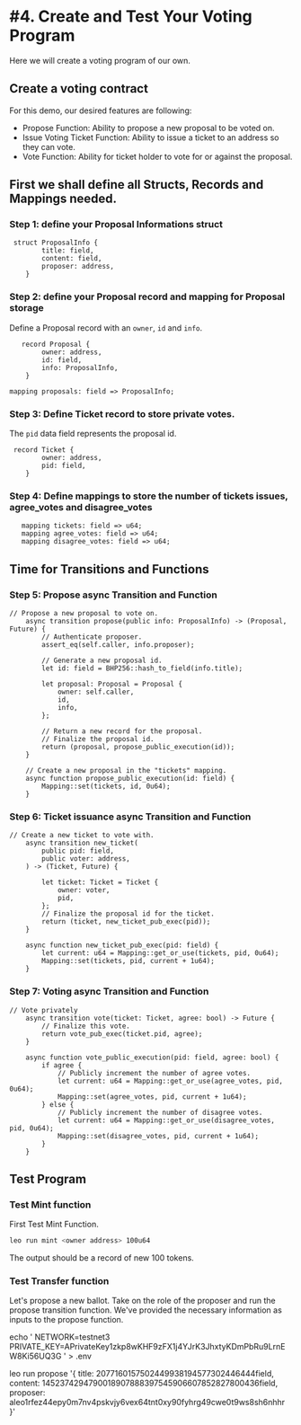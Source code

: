 # \#4. Create and Test Your Voting Program


Here we will create a voting program of our own.

## Create a voting contract

For this demo, our desired features are following:

- Propose Function: Ability to propose a new proposal to be voted on.
- Issue Voting Ticket Function: Ability to issue a ticket to an address so they can vote.
- Vote Function: Ability for ticket holder to vote for or against the proposal.

## First we shall define all Structs, Records and Mappings needed.

### Step 1: define your Proposal Informations struct

```leo
 struct ProposalInfo {
        title: field,
        content: field,
        proposer: address,
    }
```

### Step 2: define your Proposal record and mapping for Proposal storage

Define a Proposal record with an `owner`, `id` and `info`.

```leo
   record Proposal {
        owner: address,
        id: field,
        info: ProposalInfo,
    }
```

```leo
mapping proposals: field => ProposalInfo;
```

### Step 3: Define Ticket record to store private votes.

The `pid` data field represents the proposal id.

```leo
 record Ticket {
        owner: address,
        pid: field,
    }
```

### Step 4: Define mappings to store the number of tickets issues, agree_votes and disagree_votes

```leo
   mapping tickets: field => u64;
   mapping agree_votes: field => u64;
   mapping disagree_votes: field => u64;
```

## Time for Transitions and Functions

### Step 5: Propose async Transition and Function

```leo
// Propose a new proposal to vote on.
    async transition propose(public info: ProposalInfo) -> (Proposal, Future) {
        // Authenticate proposer.
        assert_eq(self.caller, info.proposer);

        // Generate a new proposal id.
        let id: field = BHP256::hash_to_field(info.title);

        let proposal: Proposal = Proposal {
            owner: self.caller,
            id,
            info,
        };

        // Return a new record for the proposal.
        // Finalize the proposal id.
        return (proposal, propose_public_execution(id));
    }

    // Create a new proposal in the "tickets" mapping.
    async function propose_public_execution(id: field) {
        Mapping::set(tickets, id, 0u64);
    }
```

### Step 6: Ticket issuance async Transition and Function

```leo
// Create a new ticket to vote with.
    async transition new_ticket(
        public pid: field,
        public voter: address,
    ) -> (Ticket, Future) {

        let ticket: Ticket = Ticket {
            owner: voter,
            pid,
        };
        // Finalize the proposal id for the ticket.
        return (ticket, new_ticket_pub_exec(pid));
    }

    async function new_ticket_pub_exec(pid: field) {
        let current: u64 = Mapping::get_or_use(tickets, pid, 0u64);
        Mapping::set(tickets, pid, current + 1u64);
    }
```
### Step 7: Voting async Transition and Function

```leo
// Vote privately
    async transition vote(ticket: Ticket, agree: bool) -> Future {
        // Finalize this vote.
        return vote_pub_exec(ticket.pid, agree);
    }

    async function vote_public_execution(pid: field, agree: bool) {
        if agree {
            // Publicly increment the number of agree votes.
            let current: u64 = Mapping::get_or_use(agree_votes, pid, 0u64);
            Mapping::set(agree_votes, pid, current + 1u64);
        } else {
            // Publicly increment the number of disagree votes.
            let current: u64 = Mapping::get_or_use(disagree_votes, pid, 0u64);
            Mapping::set(disagree_votes, pid, current + 1u64);
        }
    }
```

## Test Program

### Test Mint function

First Test Mint Function.
```bash
leo run mint <owner address> 100u64
```

The output should be a record of new 100 tokens.

### Test Transfer function

Let's propose a new ballot. Take on the role of the proposer and run the propose transition function. We've provided the necessary information as inputs to the propose function.

echo '
NETWORK=testnet3
PRIVATE_KEY=APrivateKey1zkp8wKHF9zFX1j4YJrK3JhxtyKDmPbRu9LrnEW8Ki56UQ3G
' > .env

leo run propose '{
  title: 2077160157502449938194577302446444field,
  content: 1452374294790018907888397545906607852827800436field,
  proposer: aleo1rfez44epy0m7nv4pskvjy6vex64tnt0xy90fyhrg49cwe0t9ws8sh6nhhr
}'

